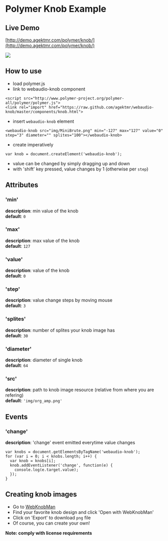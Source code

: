# Polymer Knob Example

## Live Demo
[http://demo.agektmr.com/polymer/knob/](http://demo.agektmr.com/polymer/knob/)

![](https://raw.github.com/agektmr/webaudio-knob/master/img/screenshot.png)

## How to use
- load polymer.js
- link to webaudio-knob component

```
<script src="http://www.polymer-project.org/polymer-all/polymer/polymer.js">
<link rel="import" href="https://raw.github.com/agektmr/webaudio-knob/master/components/knob.html">
```

- insert `webaudio-knob` element

```
<webaudio-knob src="img/MiniBrute.png" min="-127" max="127" value="0" step="3" diameter="" splites="100"></webaudio-knob>
```

- create imperatively

```
var knob = document.createElement('webaudio-knob');
```

- value can be changed by simply dragging up and down
- with 'shift' key pressed, value changes by 1 (otherwise per `step`)

## Attributes
### 'min'
**description**: min value of the knob  
**default**: `0`

### 'max'
**description**: max value of the knob  
**default**: `127`

### 'value'
**description**: value of the knob  
**default**: `0`

### 'step'
**description**: value change steps by moving mouse  
**default**: `3`

### 'splites'
**description**: number of splites your knob image has  
**default**: `30`

### 'diameter'
**description**: diameter of single knob  
**default**: `64`

### 'src'
**description**: path to knob image resource (relative from where you are refering)  
**default**: `'img/org_amp.png'`

## Events
### 'change'
**description**: 'change' event emitted everytime value changes

```
var knobs = document.getElementsByTagName('webaudio-knob');
for (var i = 0; i < knobs.length; i++) {
  var knob = knobs[i];
  knob.addEventListener('change', function(e) {
    console.log(e.target.value);
  });
}
```

## Creating knob images
- Go to [WebKnobMan](http://www.g200kg.com/en/webknobman/gallery.php)
- Find your favorite knob design and click 'Open with WebKnobMan'
- Click on 'Export' to download `png` file
- Of course, you can create your own!

**Note: comply with license requirements**
